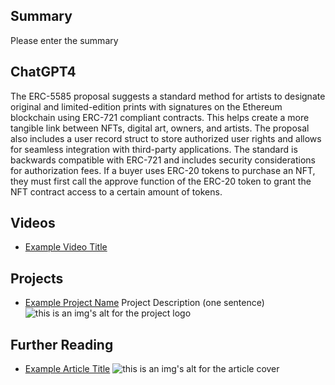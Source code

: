 ## Summary

Please enter the summary

## ChatGPT4

The ERC-5585 proposal suggests a standard method for artists to designate original and limited-edition prints with signatures on the Ethereum blockchain using ERC-721 compliant contracts. This helps create a more tangible link between NFTs, digital art, owners, and artists. The proposal also includes a user record struct to store authorized user rights and allows for seamless integration with third-party applications. The standard is backwards compatible with ERC-721 and includes security considerations for authorization fees. If a buyer uses ERC-20 tokens to purchase an NFT, they must first call the approve function of the ERC-20 token to grant the NFT contract access to a certain amount of tokens.

## Videos

- [Example Video Title](https://www.youtube.com/watch?v=TDGq4aeevgY)

## Projects

- [Example Project Name](https://xxxx.xxx/xxxxx) Project Description (one sentence) ![this is an img's alt for the project logo](https://xxxx.xxx/project-logo.xxx)

## Further Reading

- [Example Article Title](https://xxxx.xxx/xxxxx) ![this is an img's alt for the article cover](https://xxxx.xxx/article-cover.xxx)
